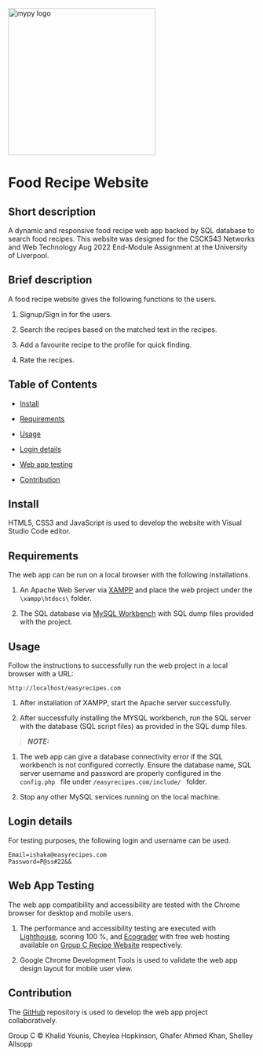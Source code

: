 <img src="https://www.liverpool.ac.uk/logo-size-test/full-colour.svg" alt="mypy logo" width="300px"/>

# Food Recipe Website

## Short description

A dynamic and responsive food recipe web app backed by SQL database to search food recipes. This website was designed for the CSCK543 Networks and Web Technology Aug 2022 End-Module Assignment at the University of Liverpool.

## Brief description

A food recipe website gives the following functions to the users.

1. Signup/Sign in for the users.

2. Search the recipes based on the matched text in the recipes.

3. Add a favourite recipe to the profile for quick finding.

4. Rate the recipes.

  
  

## Table of Contents

- [Install](#install)

- [Requirements](#requirements)

- [Usage](#usage)

- [Login details](#login-details)

- [Web app testing](#web-app-testing)

- [Contribution](#contribution)

  

## Install

HTML5, CSS3 and JavaScript is used to develop the website with Visual Studio Code editor.

  

## Requirements

The web app can be run on a local browser with the following installations.

1. An Apache Web Server via [XAMPP](https://www.apachefriends.org/download.html) and place the web project under the ``` \xampp\htdocs\ ``` folder.

2. The SQL database via [MySQL Workbench](https://dev.mysql.com/downloads/workbench/) with SQL dump files provided with the project.

  
## Usage

Follow the instructions to successfully run the web project in a local browser with a URL: 

    http://localhost/easyrecipes.com
    
1. After installation of XAMPP, start the Apache server successfully.

2. After successfully installing the MYSQL workbench, run the SQL server with the database (SQL script files) as provided in the SQL dump files.

>  **_NOTE:_**

1. The web app can give a database connectivity error if the SQL workbench is not configured correctly. Ensure the database name, SQL server username and password are properly configured in the ```config.php ``` file under ```/easyrecipes.com/include/ ``` folder.

2. Stop any other MySQL services running on the local machine.

  

## Login details

For testing purposes, the following login and username can be used.

    Email=ishaka@easyrecipes.com
    Password=P@ss#22&&

## Web App Testing
The web app compatibility and accessibility are tested with the Chrome browser for desktop and mobile users.

1. The performance and accessibility testing are executed with [Lighthouse](https://developer.chrome.com/docs/lighthouse/overview/), scoring 100 %, and [Ecograder](https://ecograder.com/) with free web hosting available on [Group C Recipe Website](https://doomed-truck.000webhostapp.com/index) respectively.

2. Google Chrome Development Tools is used to validate the web app design layout for mobile user view.

  

## Contribution
The [GitHub](https://github.com/ghafers/web_project) repository is used to develop the web app project collaboratively.

Group C © Khalid Younis, Cheylea Hopkinson, Ghafer Ahmed Khan, Shelley Allsopp
